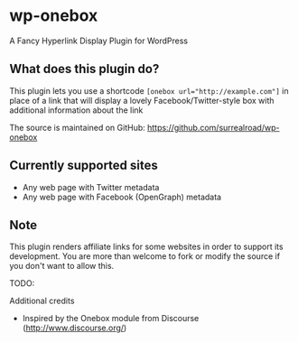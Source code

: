 wp-onebox
==

A Fancy Hyperlink Display Plugin for WordPress

What does this plugin do?
--
This plugin lets you use a shortcode `[onebox url="http://example.com"]` in place of a link that will display a lovely Facebook/Twitter-style box with additional information about the link

The source is maintained on GitHub: https://github.com/surrealroad/wp-onebox

Currently supported sites
--
* Any web page with Twitter metadata
* Any web page with Facebook (OpenGraph) metadata

Note
--
This plugin renders affiliate links for some websites in order to support its development. You are more than welcome to fork or modify the source if you don't want to allow this.


TODO:

Additional credits
- Inspired by the Onebox module from Discourse (http://www.discourse.org/)